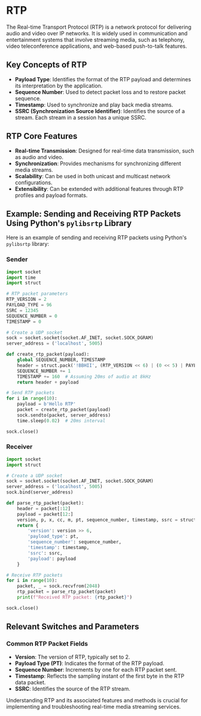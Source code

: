 # RTP

The Real-time Transport Protocol (RTP) is a network protocol for delivering audio and video over IP networks. It is widely used in communication and entertainment systems that involve streaming media, such as telephony, video teleconference applications, and web-based push-to-talk features.

## Key Concepts of RTP

- **Payload Type**: Identifies the format of the RTP payload and determines its interpretation by the application.
- **Sequence Number**: Used to detect packet loss and to restore packet sequence.
- **Timestamp**: Used to synchronize and play back media streams.
- **SSRC (Synchronization Source Identifier)**: Identifies the source of a stream. Each stream in a session has a unique SSRC.

## RTP Core Features

- **Real-time Transmission**: Designed for real-time data transmission, such as audio and video.
- **Synchronization**: Provides mechanisms for synchronizing different media streams.
- **Scalability**: Can be used in both unicast and multicast network configurations.
- **Extensibility**: Can be extended with additional features through RTP profiles and payload formats.

## Example: Sending and Receiving RTP Packets Using Python's `pylibsrtp` Library

Here is an example of sending and receiving RTP packets using Python's `pylibsrtp` library:

### Sender

```python
import socket
import time
import struct

# RTP packet parameters
RTP_VERSION = 2
PAYLOAD_TYPE = 96
SSRC = 12345
SEQUENCE_NUMBER = 0
TIMESTAMP = 0

# Create a UDP socket
sock = socket.socket(socket.AF_INET, socket.SOCK_DGRAM)
server_address = ('localhost', 5005)

def create_rtp_packet(payload):
    global SEQUENCE_NUMBER, TIMESTAMP
    header = struct.pack('!BBHII', (RTP_VERSION << 6) | (0 << 5) | PAYLOAD_TYPE, 0, SEQUENCE_NUMBER, TIMESTAMP, SSRC)
    SEQUENCE_NUMBER += 1
    TIMESTAMP += 160  # Assuming 20ms of audio at 8kHz
    return header + payload

# Send RTP packets
for i in range(10):
    payload = b'Hello RTP'
    packet = create_rtp_packet(payload)
    sock.sendto(packet, server_address)
    time.sleep(0.02)  # 20ms interval

sock.close()
```

### Receiver

```python
import socket
import struct

# Create a UDP socket
sock = socket.socket(socket.AF_INET, socket.SOCK_DGRAM)
server_address = ('localhost', 5005)
sock.bind(server_address)

def parse_rtp_packet(packet):
    header = packet[:12]
    payload = packet[12:]
    version, p, x, cc, m, pt, sequence_number, timestamp, ssrc = struct.unpack('!BBHII', header)
    return {
        'version': version >> 6,
        'payload_type': pt,
        'sequence_number': sequence_number,
        'timestamp': timestamp,
        'ssrc': ssrc,
        'payload': payload
    }

# Receive RTP packets
for i in range(10):
    packet, _ = sock.recvfrom(2048)
    rtp_packet = parse_rtp_packet(packet)
    print(f"Received RTP packet: {rtp_packet}")

sock.close()
```

## Relevant Switches and Parameters

### Common RTP Packet Fields
- **Version**: The version of RTP, typically set to 2.
- **Payload Type (PT)**: Indicates the format of the RTP payload.
- **Sequence Number**: Increments by one for each RTP packet sent.
- **Timestamp**: Reflects the sampling instant of the first byte in the RTP data packet.
- **SSRC**: Identifies the source of the RTP stream.

Understanding RTP and its associated features and methods is crucial for implementing and troubleshooting real-time media streaming services.